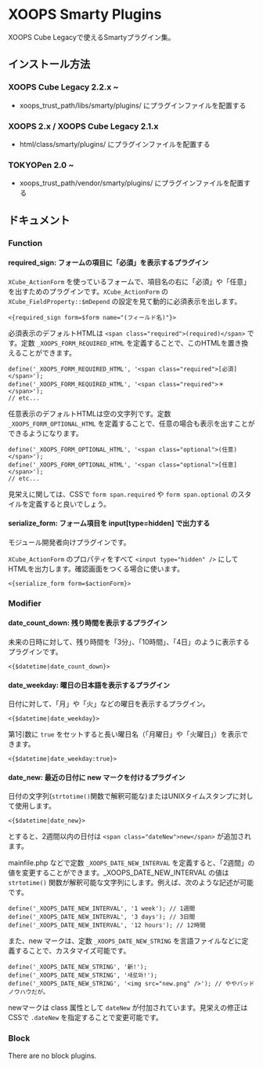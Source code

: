 # XOOPS Smarty Plugins

XOOPS Cube Legacyで使えるSmartyプラグイン集。


## インストール方法

### XOOPS Cube Legacy 2.2.x ~

* xoops_trust_path/libs/smarty/plugins/ にプラグインファイルを配置する

### XOOPS 2.x / XOOPS Cube Legacy 2.1.x

* html/class/smarty/plugins/ にプラグインファイルを配置する

### TOKYOPen 2.0 ~

* xoops_trust_path/vendor/smarty/plugins/ にプラグインファイルを配置する


## ドキュメント

### Function

#### required_sign: フォームの項目に「必須」を表示するプラグイン

```XCube_ActionForm``` を使っているフォームで、項目名の右に「必須」や「任意」を出すためのプラグインです。```XCube_ActionForm``` の ```XCube_FieldProperty::$mDepend``` の設定を見て動的に必須表示を出します。

```
<{required_sign form=$form name="(フィールド名)"}>
```

必須表示のデフォルトHTMLは ```<span class="required">(required)</span>``` です。定数 ```_XOOPS_FORM_REQUIRED_HTML``` を定義することで、このHTMLを置き換えることができます。

```
define('_XOOPS_FORM_REQUIRED_HTML', '<span class="required">[必須]</span>');
define('_XOOPS_FORM_REQUIRED_HTML', '<span class="required">＊</span>');
// etc...
```

任意表示のデフォルトHTMLは空の文字列です。定数 ```_XOOPS_FORM_OPTIONAL_HTML``` を定義することで、任意の場合も表示を出すことができるようになります。

```
define('_XOOPS_FORM_OPTIONAL_HTML', '<span class="optional">(任意)</span>');
define('_XOOPS_FORM_OPTIONAL_HTML', '<span class="optional">[任意]</span>');
// etc...
```

見栄えに関しては、CSSで ```form span.required``` や ```form span.optional``` のスタイルを定義すると良いでしょう。

#### serialize_form: フォーム項目を input[type=hidden] で出力する

モジュール開発者向けプラグインです。

```XCube_ActionForm``` のプロパティをすべて ```<input type="hidden" />``` にしてHTMLを出力します。確認画面をつくる場合に使います。

```
<{serialize_form form=$actionForm}>
```



### Modifier

#### date_count_down: 残り時間を表示するプラグイン

未来の日時に対して、残り時間を「3分」、「10時間」、「4日」のように表示するプラグインです。

```
<{$datetime|date_count_down}>
```

#### date_weekday: 曜日の日本語を表示するプラグイン

日付に対して、「月」や「火」などの曜日を表示するプラグイン。

```
<{$datetime|date_weekday}>
```

第1引数に ```true``` をセットすると長い曜日名（「月曜日」や「火曜日」）を表示できます。

```
<{$datetime|date_weekday:true}>
```

#### date_new: 最近の日付に new マークを付けるプラグイン

日付の文字列(```strtotime()```関数で解釈可能な)またはUNIXタイムスタンプに対して使用します。

```
<{$datetime|date_new}>
```

とすると、2週間以内の日付は ```<span class="dateNew">new</span>``` が追加されます。

mainfile.php などで定数 ```_XOOPS_DATE_NEW_INTERVAL``` を定義すると、「2週間」の値を変更することができます。_XOOPS_DATE_NEW_INTERVAL の値は ```strtotime()``` 関数が解釈可能な文字列にします。例えば、次のような記述が可能です。

```
define('_XOOPS_DATE_NEW_INTERVAL', '1 week'); // 1週間
define('_XOOPS_DATE_NEW_INTERVAL', '3 days'); // 3日間
define('_XOOPS_DATE_NEW_INTERVAL', '12 hours'); // 12時間
```

また、new マークは、定数 ```_XOOPS_DATE_NEW_STRING``` を言語ファイルなどに定義することで、カスタマイズ可能です。

```
define('_XOOPS_DATE_NEW_STRING', '新!');
define('_XOOPS_DATE_NEW_STRING', '새로와!');
define('_XOOPS_DATE_NEW_STRING', '<img src="new.png" />'); // ややバッドノウハウだが。
```

newマークは class 属性として ```dateNew``` が付加されています。見栄えの修正はCSSで ```.dateNew``` を指定することで変更可能です。


### Block

There are no block plugins.